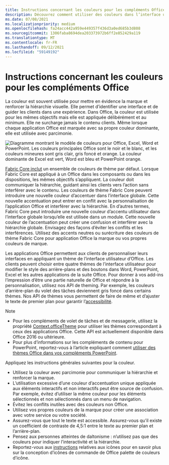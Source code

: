 ```yaml
---
title: Instructions concernant les couleurs pour les compléments Office
description: Découvrez comment utiliser des couleurs dans l’interface utilisateur d’un Office de l’interface utilisateur.
ms.date: 07/08/2021
ms.localizationpriority: medium
ms.openlocfilehash: fa24acc442a959e449357f436d3a0ed685b3d808
ms.sourcegitcommit: 1306faba8694dea203373972b6ff2e852429a119
ms.translationtype: MT
ms.contentlocale: fr-FR
ms.lasthandoff: 09/12/2021
ms.locfileid: "59149192"
---
```

# <a name="color-guidelines-for-office-add-ins"></a>Instructions concernant les couleurs pour les compléments Office

La couleur est souvent utilisée pour mettre en évidence la marque et renforcer la hiérarchie visuelle. Elle permet d’identifier une interface et de guider les clients dans une expérience. Dans Office, la couleur est utilisée pour les mêmes objectifs mais elle est appliquée délibérément et au minimum. Elle ne surcharge jamais le contenu clients. Même lorsque chaque application Office est marquée avec sa propre couleur dominante, elle est utilisée avec parcimonie.

![Diagramme montrant le modèle de couleurs pour Office, Excel, Word et PowerPoint. Les couleurs principales Office sont le noir et le blanc, et les couleurs mineures sont gris clair, gris foncé et orange. La couleur dominante de Excel est vert, Word est bleu et PowerPoint orange.](../images/office-addins-color-schemes.png)

[Fabric Core inclut](fabric-core.md) un ensemble de couleurs de thème par défaut. Lorsque Fabric Core est appliqué à un Office dans les composants ou dans les dispositions, les mêmes objectifs s’appliquent. La couleur doit communiquer la hiérarchie, guidant ainsi les clients vers l’action sans interférer avec le contenu. Les couleurs de thème Fabric Core peuvent introduire une nouvelle couleur d’accentuer dans l’interface globale. Cette nouvelle accentuation peut entrer en conflit avec la personnalisation de l’application Office et interférer avec la hiérarchie. En d’autres termes, Fabric Core peut introduire une nouvelle couleur d’accentu utilisateur dans l’interface globale lorsqu’elle est utilisée dans un module. Cette nouvelle couleur de l’accentuation peut créer une confusion et interférer avec la hiérarchie globale. Envisagez des façons d’éviter les conflits et les interférences. Utilisez des accents neutres ou surécriture des couleurs de thème Fabric Core pour application Office la marque ou vos propres couleurs de marque.

Les applications Office permettent aux clients de personnaliser leurs interfaces en appliquant un thème de l’interface utilisateur d’Office. Les clients peuvent choisir entre quatre thèmes de l’interface utilisateur pour modifier le style des arrière-plans et des boutons dans Word, PowerPoint, Excel et les autres applications de la suite Office. Pour donner à vos add-ins l’impression d’être une partie naturelle de Office et répondre à la personnalisation, utilisez nos API de theming. Par exemple, les couleurs d’arrière-plan du volet des tâches deviennent gris foncé dans certains thèmes. Nos API de thèmes vous permettent de faire de même et d’ajuster le texte de premier plan pour garantir l’[accessibilité](../design/accessibility-guidelines.md).

> [!NOTE]
>
> - Pour les compléments de volet de tâches et de messagerie, utilisez la propriété [Context.officeTheme](/javascript/api/office/office.context) pour utiliser les thèmes correspondant à ceux des applications Office. Cette API est actuellement disponible dans Office 2016 ou ultérieure.
> - Pour plus d’informations sur les compléments de contenu pour PowerPoint, reportez-vous à l’article expliquant comment [utiliser des thèmes Office dans vos compléments PowerPoint](../powerpoint/use-document-themes-in-your-powerpoint-add-ins.md).

Appliquez les instructions générales suivantes pour la couleur.

- Utilisez la couleur avec parcimonie pour communiquer la hiérarchie et renforcer la marque.
- L’utilisation excessive d’une couleur d’accentuation unique appliquée aux éléments interactifs et non interactifs peut être source de confusion. Par exemple, évitez d’utiliser la même couleur pour les éléments sélectionnés et non sélectionnés dans un menu de navigation.
- Évitez les conflits inutiles avec des couleurs non Office.
- Utilisez vos propres couleurs de la marque pour créer une association avec votre service ou votre société.
- Assurez-vous que tout le texte est accessible. Assurez-vous qu’il existe un coefficient de contraste de 4,5:1 entre le texte au premier plan et l’arrière-plan.
- Pensez aux personnes atteintes de daltonisme : n’utilisez pas que des couleurs pour indiquer l’interactivité et la hiérarchie.
- Reportez-vous aux [instructions](../design/add-in-icons.md) relatives aux icônes pour en savoir plus sur la conception d’icônes de commande de Office palette de couleurs d’icône.

